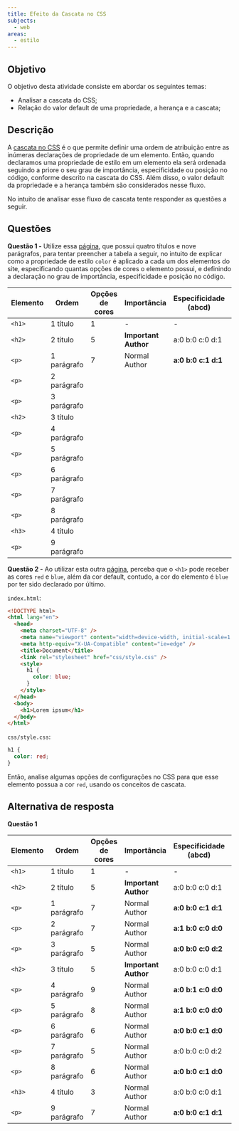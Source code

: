 ```yaml
---
title: Efeito da Cascata no CSS
subjects:
  - web
areas:
  - estilo
---
```


## Objetivo

O objetivo desta atividade consiste em abordar os seguintes temas:

- Analisar a cascata do CSS;
- Relação do valor default de uma propriedade, a herança e a cascata;

## Descrição

A [cascata no CSS](https://developer.mozilla.org/en-US/docs/Learn/CSS/Building_blocks/Cascade_and_inheritance#understanding_the_cascade) é o que permite definir uma ordem de atribuição entre as inúmeras declarações de propriedade de um elemento. Então, quando declaramos uma propriedade de estilo em um elemento ela será ordenada seguindo a priore o seu grau de importância, especificidade ou posição no código, conforme descrito na cascata do CSS. Além disso, o valor default da propriedade e a herança também são considerados nesse fluxo.

No intuito de analisar esse fluxo de cascata tente responder as questões a seguir.

## Questões

**Questão 1 -** Utilize essa [página](_examples/css/inspect-cascade/), que possui quatro títulos e nove parágrafos, para tentar preencher a tabela a seguir, no intuito de explicar como a propriedade de estilo `color` é aplicado a cada um dos elementos do site, especificando quantas opções de cores o elemento possui, e definindo a declaração no grau de importância, especificidade e posição no código.

| Elemento | Ordem       | Opções de cores | Importância          | Especificidade (abcd) | Posição       |
| -------- | ----------- | --------------- | -------------------- | --------------------- | ------------- |
| `<h1>`   | 1 título    | 1               | -                    | -                     | -             |
| `<h2>`   | 2 título    | 5               | **Important Author** | a:0 b:0 c:0 d:1       | master.css:27 |
| `<p>`    | 1 parágrafo | 7               | Normal Author        | **a:0 b:0 c:1 d:1**   | master.css:37 |
| `<p>`    | 2 parágrafo |                 |                      |                       |               |
| `<p>`    | 3 parágrafo |                 |                      |                       |               |
| `<h2>`   | 3 título    |                 |                      |                       |               |
| `<p>`    | 4 parágrafo |                 |                      |                       |               |
| `<p>`    | 5 parágrafo |                 |                      |                       |               |
| `<p>`    | 6 parágrafo |                 |                      |                       |               |
| `<p>`    | 7 parágrafo |                 |                      |                       |               |
| `<p>`    | 8 parágrafo |                 |                      |                       |               |
| `<h3>`   | 4 título    |                 |                      |                       |               |
| `<p>`    | 9 parágrafo |                 |                      |                       |               |

**Questão 2 -** Ao utilizar esta outra [página](_examples/css/custom-cascade/), perceba que o `<h1>` pode receber as cores `red` e `blue`, além da cor default, contudo, a cor do elemento é `blue` por ter sido declarado por último.

`index.html`:

```html
<!DOCTYPE html>
<html lang="en">
  <head>
    <meta charset="UTF-8" />
    <meta name="viewport" content="width=device-width, initial-scale=1.0" />
    <meta http-equiv="X-UA-Compatible" content="ie=edge" />
    <title>Document</title>
    <link rel="stylesheet" href="css/style.css" />
    <style>
      h1 {
        color: blue;
      }
    </style>
  </head>
  <body>
    <h1>Lorem ipsum</h1>
  </body>
</html>
```

`css/style.css`:

```css
h1 {
  color: red;
}
```

Então, analise algumas opções de configurações no CSS para que esse elemento possua a cor `red`, usando os conceitos de cascata.

## Alternativa de resposta

**Questão 1**

| Elemento | Ordem       | Opções de cores | Importância          | Especificidade (abcd) | Posição           |
| -------- | ----------- | --------------- | -------------------- | --------------------- | ----------------- |
| `<h1>`   | 1 título    | 1               | -                    | -                     | -                 |
| `<h2>`   | 2 título    | 5               | **Important Author** | a:0 b:0 c:0 d:1       | master.css:27     |
| `<p>`    | 1 parágrafo | 7               | Normal Author        | **a:0 b:0 c:1 d:1**   | master.css:37     |
| `<p>`    | 2 parágrafo | 7               | Normal Author        | **a:1 b:0 c:0 d:0**   | inline            |
| `<p>`    | 3 parágrafo | 5               | Normal Author        | **a:0 b:0 c:0 d:2**   | master.css:32     |
| `<h2>`   | 3 título    | 5               | **Important Author** | a:0 b:0 c:0 d:1       | master.css:27     |
| `<p>`    | 4 parágrafo | 9               | Normal Author        | **a:0 b:1 c:0 d:0**   | master.css:7      |
| `<p>`    | 5 parágrafo | 8               | Normal Author        | **a:1 b:0 c:0 d:0**   | inline            |
| `<p>`    | 6 parágrafo | 6               | Normal Author        | **a:0 b:0 c:1 d:0**   | master.css:12     |
| `<p>`    | 7 parágrafo | 5               | Normal Author        | a:0 b:0 c:0 d:2       | **master.css:32** |
| `<p>`    | 8 parágrafo | 6               | Normal Author        | **a:0 b:0 c:1 d:0**   | master.css:7      |
| `<h3>`   | 4 título    | 3               | Normal Author        | a:0 b:0 c:0 d:1       | **master.css:17** |
| `<p>`    | 9 parágrafo | 7               | Normal Author        | **a:0 b:0 c:1 d:1**   | master.css:52     |
